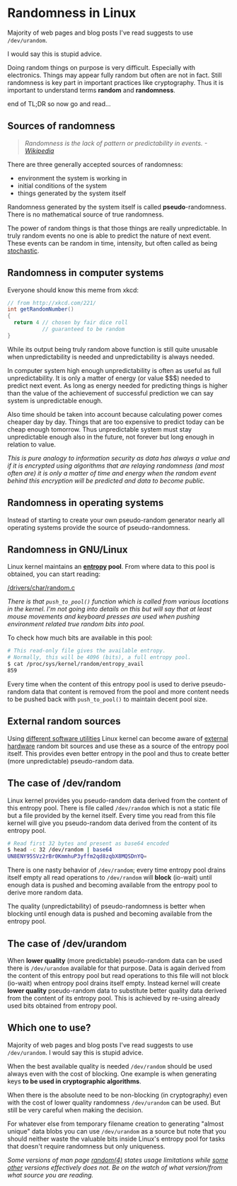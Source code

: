 # Randomness in Linux

Majority of web pages and blog posts I've read suggests to use `/dev/urandom`.

I would say this is stupid advice.

Doing random things on purpose is very difficult. Especially with electronics. Things
may appear fully random but often are not in fact. Still randomness is key part in
important practices like cryptography. Thus it is important to understand terms
**random** and **randomness**.

end of TL;DR so now go and read...

Sources of randomness
---

> *Randomness is the lack of pattern or predictability in events. -[Wikipedia](https://en.wikipedia.org/wiki/Randomness)*

There are three generally accepted sources of randomness:
* environment the system is working in
* initial conditions of the system
* things generated by the system itself

Randomness generated by the system itself is called **pseudo**-randomness. There is no
mathematical source of true randomness.

The power of random things is that those things are really unpredictable. In truly
random events no one is able to predict the nature of next event. These events can be
random in time, intensity, but often called as being [stochastic](https://en.wikipedia.org/wiki/Stochastic).

Randomness in computer systems
---

Everyone should know this meme from xkcd:

```java
// from http://xkcd.com/221/
int getRandomNumber()
{
  return 4 // chosen by fair dice roll
           // guaranteed to be random
}
```

While its output being truly random above function is still quite unusable when
unpredictability is needed and unpredictability is always needed.

In computer system high enough unpredictability is often as useful as full
unpredictability. It is only a matter of energy (or value $$$) needed to predict
next event. As long as energy needed for predicting things is higher than the
value of the achievement of successful prediction we can say system is
unpredictable enough.

Also time should be taken into account because calculating power comes cheaper day by
day. Things that are too expensive to predict today can be cheap enough tomorrow.
Thus unpredictable system must stay unpredictable enough also in the future, not
forever but long enough in relation to value.

*This is pure analogy to information security as data has always a value and if
it is encrypted using algorithms that are relaying randomness (and most often are)
it is only a matter of time and energy when the random event behind this encryption
will be predicted and data to become public.*

Randomness in operating systems
---

Instead of starting to create your own pseudo-random generator nearly all operating
systems provide the source of pseudo-randomness.

Randomness in GNU/Linux
---

Linux kernel maintains an **[entropy](https://en.wikipedia.org/wiki/Entropy) pool**. From where data to this pool is obtained, you can start reading:

[/drivers/char/random.c](https://github.com/torvalds/linux/blob/master/drivers/char/random.c)

*There is that `push_to_pool()` function which is called from various locations in the kernel.
I'm not going into details on this but will say that at least mouse movements and keyboard presses
are used when pushing environment related true random bits into pool.*

To check how much bits are available in this pool:

```sh
# This read-only file gives the available entropy.
# Normally, this will be 4096 (bits), a full entropy pool.
$ cat /proc/sys/kernel/random/entropy_avail
859
```

Every time when the content of this entropy pool is used to derive pseudo-random data that content is
removed from the pool and more content needs to be pushed back with `push_to_pool()` to maintain decent
pool size.

External random sources
---

Using [different software utilities](https://wiki.archlinux.org/index.php/Rng-tools) Linux kernel can become
aware of [external hardware](https://en.wikipedia.org/wiki/Hardware_random_number_generator) random bit sources and use these as a source of the entropy pool itself. This
provides even better entropy in the pool and thus to create better (more unpredictable) pseudo-random data.

The case of /dev/random
---

Linux kernel provides you pseudo-random data derived from the content of this entropy pool. There is
file called `/dev/random` which is not a static file but a file provided by the kernel itself. Every
time you read from this file kernel will give you pseudo-random data derived from the content of its
entropy pool.

```sh
# Read first 32 bytes and present as base64 encoded
$ head -c 32 /dev/random | base64
UN8ENY95SVz2rBr0KmmhuP3yffm2qd8zqbX8MQSDnYQ=
```

There is one nasty behavior of `/dev/random`; every time entropy pool drains itself empty all read
operations to `/dev/random` will **block** (io-wait) until enough data is pushed and becoming available
from the entropy pool to derive more random data.

The quality (unpredictability) of pseudo-randomness is better when blocking until enough data is pushed
and becoming available from the entropy pool.

The case of /dev/urandom
---

When **lower quality** (more predictable) pseudo-random data can be used there is `/dev/urandom` available
for that purpose. Data is again derived from the content of this entropy pool but read operations to this
file will not block (io-wait) when entropy pool drains itself empty. Instead kernel will create
**lower quality** pseudo-random data to substitute better quality data derived from the content of its
entropy pool. This is achieved by re-using already used bits obtained from entropy pool.

Which one to use?
---

Majority of web pages and blog posts I've read suggests to use `/dev/urandom`. I would say this is stupid advice.

When the best available quality is needed `/dev/random` should be used always even with the cost of blocking.
One example is when generating keys **to be used in cryptographic algorithms**.

When there is the absolute need to be non-blocking (in cryptography) even with the cost of lower quality randomness `/dev/urandom` can be used. But still be very careful when making the decision.

For whatever else from temporary filename creation to generating "almost unique" data blobs you can use `/dev/urandom` as a source but note that you should neither waste the valuable bits inside Linux's entropy pool for tasks that doesn't require randomness but only uniqueness.

*Some versions of man page [random(4)](https://linux.die.net/man/4/random) states usage limitations while [some other](http://man7.org/linux/man-pages/man4/random.4.html) versions effectively does not. Be on the watch of what version/from what source you are reading.*
